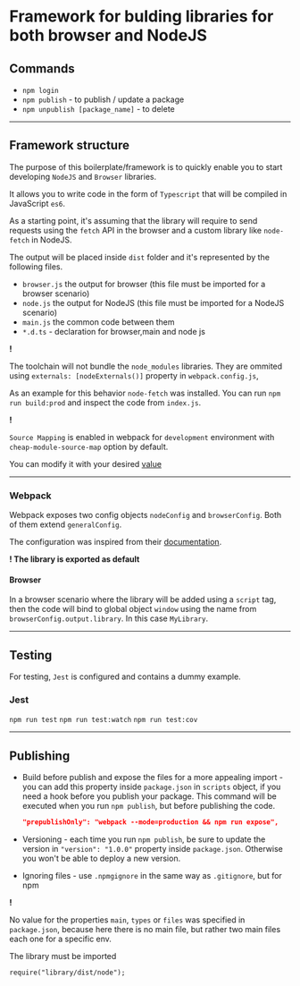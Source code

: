 # Framework for bulding libraries for both browser and NodeJS

## Commands

- `npm login`
- `npm publish` - to publish / update a package
- `npm unpublish [package_name]` - to delete

---

## Framework structure

The purpose of this boilerplate/framework is to quickly enable you to start developing `NodeJS` and `Browser` libraries.

It allows you to write code in the form of `Typescript` that will be compiled in JavaScript `es6`.

As a starting point, it's assuming that the library will require to send requests using the `fetch` API in the browser and a custom library like `node-fetch` in NodeJS.

The output will be placed inside `dist` folder and it's represented by the following files.

- `browser.js` the output for browser (this file must be imported for a browser scenario)
- `node.js` the output for NodeJS (this file must be imported for a NodeJS scenario)
- `main.js` the common code between them
- `*.d.ts` - declaration for browser,main and node js

**!**

The toolchain will not bundle the `node_modules` libraries.
They are ommited using `externals: [nodeExternals()]` property in `webpack.config.js`,

As an example for this behavior `node-fetch` was installed. You can run `npm run build:prod` and inspect the code from `index.js`.

**!**

`Source Mapping` is enabled in webpack for `development` environment with `cheap-module-source-map` option by default.

You can modify it with your desired [value](https://webpack.js.org/configuration/devtool/)

---

### Webpack

Webpack exposes two config objects `nodeConfig` and `browserConfig`. Both of them extend `generalConfig`.

The configuration was inspired from their [documentation](https://webpack.js.org/concepts/targets/).

**! The library is exported as default**

#### Browser

In a browser scenario where the library will be added using a `script` tag, then the code will bind to global object `window` using the name from `browserConfig.output.library`. In this case `MyLibrary`.

---

## Testing

For testing, `Jest` is configured and contains a dummy example.

### Jest

`npm run test`
`npm run test:watch`
`npm run test:cov`

---

## Publishing

- Build before publish and expose the files for a more appealing import - you can add this property inside `package.json` in `scripts` object, if you need a hook before you publish your package. This command will be executed when you run `npm publish`, but before publishing the code.

  ```json
  "prepublishOnly": "webpack --mode=production && npm run expose",
  ```

- Versioning - each time you run `npm publish`, be sure to update the version in `"version": "1.0.0"` property inside `package.json`. Otherwise you won't be able to deploy a new version.

- Ignoring files - use `.npmgignore` in the same way as `.gitignore`, but for npm

**!**

No value for the properties `main`, `types` or `files` was specified in `package.json`, because here there is no main file, but rather two main files each one for a specific env.

The library must be imported

```
require("library/dist/node");
```

<!-- ```
const Library = require("library/node");
```

```
import Library from "library/browser";
```

Where `browser` and `node` match the exact file name that will be created `browser.js` and `node.js`.

By default, these files are exported in the `dist` folder and the root of the module will be `./`. Therefore to import them, the following syntax is required `require("library/dist/node");`. To remove the need to specifying `/dist/` the `npm run expose` command is used which will unwrap the folder `dist` in the root folder.

To eliminate the need to manually delete files after publishing the package, these commands can be run in an ephemeral volume, such as a CI / CD pipe, or can be added manually in `.gitignore` -->
